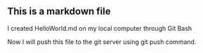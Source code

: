 ## This is a markdown file

I created HelloWorld.md on my local computer through Git Bash

Now I will push this file to the git server using git push command.

